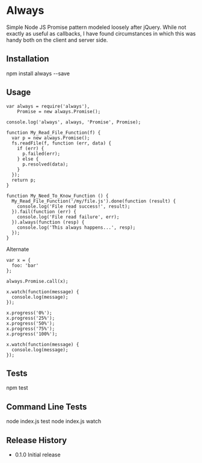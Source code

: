 Always
=========

Simple Node JS Promise pattern modeled loosely after jQuery. While not exactly as useful as callbacks, I have found circumstances in which this was handy both on the client and server side.

## Installation

  npm install always --save

## Usage

  ```
  var always = require('always'),
      Promise = new always.Promise();

  console.log('always', always, 'Promise', Promise);
  
  function My_Read_File_Function(f) {
    var p = new always.Promise();
    fs.readFile(f, function (err, data) {
      if (err) {
        p.failed(err);
      } else {
        p.resolved(data);
      }
    });
    return p;
  }

  function My_Need_To_Know_Function () {
    My_Read_File_Function('/my/file.js').done(function (result) {
      console.log('File read success!', result);
    }).fail(function (err) {
      console.log('File read failure', err);
    }).always(function (resp) {
      console.log('This always happens...', resp);
    });
  }
  ```

  Alternate

  ```
  var x = {
    foo: 'bar'
  };

  always.Promise.call(x);

  x.watch(function(message) {
    console.log(message);
  });

  x.progress('0%');
  x.progress('25%');
  x.progress('50%');
  x.progress('75%');
  x.progress('100%');

  x.watch(function(message) {
    console.log(message);
  });
  ```

## Tests

  npm test

## Command Line Tests

  node index.js test
  node index.js watch

## Release History

* 0.1.0 Initial release